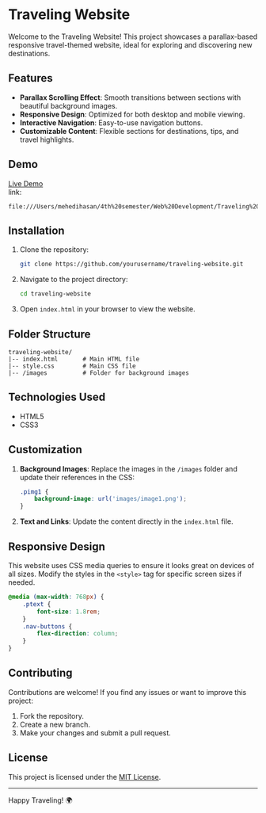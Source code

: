 # Traveling Website

Welcome to the Traveling Website! This project showcases a parallax-based responsive travel-themed website, ideal for exploring and discovering new destinations.

## Features

- **Parallax Scrolling Effect**: Smooth transitions between sections with beautiful background images.
- **Responsive Design**: Optimized for both desktop and mobile viewing.
- **Interactive Navigation**: Easy-to-use navigation buttons.
- **Customizable Content**: Flexible sections for destinations, tips, and travel highlights.

## Demo

<a href="file:///Users/mehedihasan/4th%20semester/Web%20Development/Traveling%20Website/index.html">Live Demo </a>  
link: 
```
file:///Users/mehedihasan/4th%20semester/Web%20Development/Traveling%20Website/index.html
```

## Installation

1. Clone the repository:
   ```bash
   git clone https://github.com/yourusername/traveling-website.git
   ```
2. Navigate to the project directory:
   ```bash
   cd traveling-website
   ```
3. Open `index.html` in your browser to view the website.

## Folder Structure

```
traveling-website/
|-- index.html       # Main HTML file
|-- style.css        # Main CSS file
|-- /images          # Folder for background images
```

## Technologies Used

- HTML5
- CSS3

## Customization

1. **Background Images**:
   Replace the images in the `/images` folder and update their references in the CSS:
   ```css
   .pimg1 {
       background-image: url('images/image1.png');
   }
   ```

2. **Text and Links**:
   Update the content directly in the `index.html` file.

## Responsive Design

This website uses CSS media queries to ensure it looks great on devices of all sizes. Modify the styles in the `<style>` tag for specific screen sizes if needed.

```css
@media (max-width: 768px) {
    .ptext {
        font-size: 1.8rem;
    }
    .nav-buttons {
        flex-direction: column;
    }
}
```

## Contributing

Contributions are welcome! If you find any issues or want to improve this project:

1. Fork the repository.
2. Create a new branch.
3. Make your changes and submit a pull request.

## License

This project is licensed under the [MIT License](LICENSE).

---

Happy Traveling! 🌍
